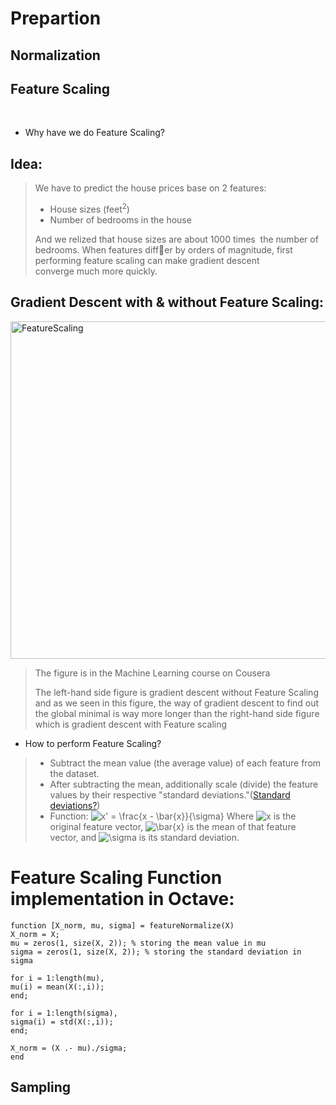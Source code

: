 # Prepartion

## Normalization


## Feature Scaling

&nbsp;

* Why have we do Feature Scaling?

<h2>Idea:</h2>
<blockquote>We have to predict the house prices base on 2 features:
<ul>
	<li>House sizes (feet<sup>2</sup>)</li>
	<li>Number of bedrooms in the house</li>
</ul>
And we relized that house sizes are about 1000 times  the number of bedrooms. When features differ by orders of magnitude, first performing feature scaling can make gradient descent converge much more quickly.</blockquote>
<h2>Gradient Descent with &amp; without Feature Scaling:</h2>
<a href="http://magizbox.com/wp-content/uploads/2015/12/FeatureScaling.jpg"><img class="aligncenter wp-image-4204 size-large" src="http://magizbox.com/wp-content/uploads/2015/12/FeatureScaling-1024x576.jpg" alt="FeatureScaling" width="960" height="540" /></a>
<blockquote>The figure is in the Machine Learning course on Cousera

The left-hand side figure is gradient descent without Feature Scaling and as we seen in this figure, the way of gradient descent to find out the global minimal is way more longer than the right-hand side figure which is gradient descent with Feature scaling</blockquote>

* How to perform Feature Scaling?

<blockquote>
<ul>
	<li>Subtract the mean value (the average value) of each feature from the dataset.</li>
	<li>After subtracting the mean, additionally scale (divide) the feature values by their respective "standard deviations."(<a href="https://en.wikipedia.org/wiki/Standard_deviation">Standard deviations?</a>)</li>
	<li>Function: <img class="mwe-math-fallback-image-inline tex" src="https://upload.wikimedia.org/math/c/e/1/ce1afba73b1525a488f6751e1d49dafa.png" alt="x' = \frac{x - \bar{x}}{\sigma}" /> Where <img class="mwe-math-fallback-image-inline tex" src="https://upload.wikimedia.org/math/9/d/d/9dd4e461268c8034f5c8564e155c67a6.png" alt="x" /> is the original feature vector, <img class="mwe-math-fallback-image-inline tex" src="https://upload.wikimedia.org/math/8/4/7/84790e2b15a305120bc3fbeb4a4eeb4f.png" alt="\bar{x}" /> is the mean of that feature vector, and <img class="mwe-math-fallback-image-inline tex" src="https://upload.wikimedia.org/math/9/d/4/9d43cb8bbcb702e9d5943de477f099e2.png" alt="\sigma" /> is its standard deviation.</li>
</ul>
</blockquote>

# Feature Scaling Function implementation in Octave:

```
function [X_norm, mu, sigma] = featureNormalize(X)
X_norm = X;
mu = zeros(1, size(X, 2)); % storing the mean value in mu
sigma = zeros(1, size(X, 2)); % storing the standard deviation in sigma

for i = 1:length(mu),
mu(i) = mean(X(:,i));
end;

for i = 1:length(sigma),
sigma(i) = std(X(:,i));
end;

X_norm = (X .- mu)./sigma;
end
```

## Sampling